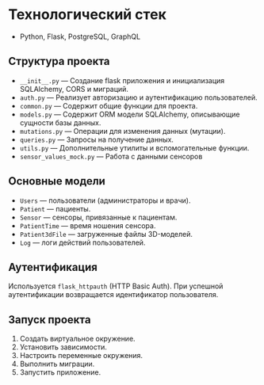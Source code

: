 # Технологический стек

- Python, Flask, PostgreSQL, GraphQL

## Структура проекта

- `__init__.py` — Создание flask приложения и инициализация SQLAlchemy, CORS и миграций.
- `auth.py` — Реализует авторизацию и аутентификацию пользователей.
- `common.py` — Содержит общие функции для проекта.
- `models.py` — Содержит ORM модели SQLAlchemy, описывающие сущности базы данных.
- `mutations.py` — Операции для изменения данных (мутации).
- `queries.py` — Запросы на получение данных.
- `utils.py` — Дополнительные утилиты и вспомогательные функции.
- `sensor_values_mock.py` — Работа с данными сенсоров 

## Основные модели

- `Users` — пользователи (администраторы и врачи).
- `Patient` — пациенты.
- `Sensor` — сенсоры, привязанные к пациентам.
- `PatientTime` — время ношения сенсора.
- `Patient3dFile` — загруженные файлы 3D-моделей.
- `Log` — логи действий пользователей.


## Аутентификация

Используется `flask_httpauth` (HTTP Basic Auth). При успешной аутентификации возвращается идентификатор пользователя.


## Запуск проекта

1. Создать виртуальное окружение.
2. Установить зависимости.
3. Настроить переменные окружения.
4. Выполнить миграции.
5. Запустить приложение.
